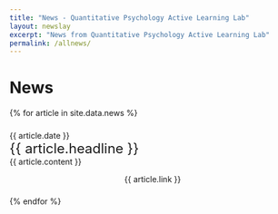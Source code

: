 ```yaml
---
title: "News - Quantitative Psychology Active Learning Lab"
layout: newslay
excerpt: "News from Quantitative Psychology Active Learning Lab"
permalink: /allnews/
---
```

# News

{% for article in site.data.news %}
<p style="padding: 0.6em 0 0 0">{{ article.date }} <br>
<font size="+2">{{ article.headline }}</font><br>
{{ article.content }}</p>
<p align="center" style="padding: 0 0 0.6em 0"> {{ article.link }} </p>
{% endfor %}
